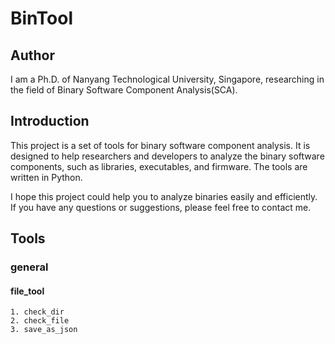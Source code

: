 # BinTool

## Author
I am a Ph.D. of Nanyang Technological University, Singapore, researching in the field of Binary Software Component Analysis(SCA).

## Introduction
This project is a set of tools for binary software component analysis. It is designed to help researchers and developers to analyze the binary software components, such as libraries, executables, and firmware. The tools are written in Python.

I hope this project could help you to analyze binaries easily and efficiently. If you have any questions or suggestions, please feel free to contact me.

## Tools
### general
#### file_tool
    1. check_dir
    2. check_file
    3. save_as_json